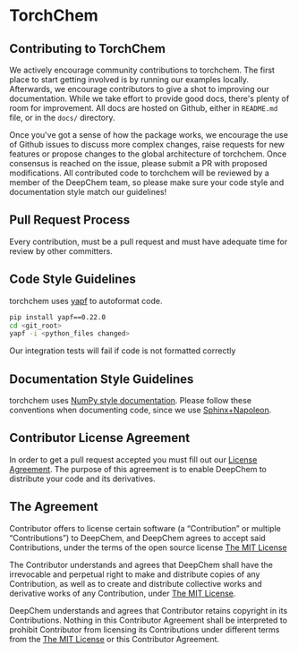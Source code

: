# TorchChem

## Contributing to TorchChem

We actively encourage community contributions to torchchem. The first place to start getting involved is by running our examples locally. Afterwards, we encourage contributors to give a shot to improving our documentation. While we take effort to provide good docs, there's plenty of room for improvement. All docs are hosted on Github, either in `README.md` file, or in the `docs/` directory.

Once you've got a sense of how the package works, we encourage the use of Github issues to discuss more complex changes,  raise requests for new features or propose changes to the global architecture of torchchem. Once consensus is reached on the issue, please submit a PR with proposed modifications. All contributed code to torchchem will be reviewed by a member of the DeepChem team, so please make sure your code style and documentation style match our guidelines!


## Pull Request Process
Every contribution, must be a pull request and must have adequate time for review by other committers.

## Code Style Guidelines
torchchem uses [yapf](https://github.com/google/yapf) to autoformat code.

``` bash
pip install yapf==0.22.0
cd <git_root>
yapf -i <python_files changed>
```

Our integration tests will fail if code is not formatted correctly

## Documentation Style Guidelines
torchchem uses [NumPy style documentation](https://github.com/numpy/numpy/blob/master/doc/HOWTO_DOCUMENT.rst.txt). Please follow these conventions when documenting code, since we use [Sphinx+Napoleon](http://www.sphinx-doc.org/en/stable/ext/napoleon.html).


## Contributor License Agreement
In order to get a pull request accepted you must fill out our [License Agreement](https://www.clahub.com/agreements/deepchem/torchchem).  The purpose of this agreement is to enable DeepChem to distribute your code and its derivatives.

## The Agreement
Contributor offers to license certain software (a “Contribution” or multiple “Contributions”) to DeepChem, and DeepChem agrees to accept said Contributions, under the terms of the open source license [The MIT License](https://opensource.org/licenses/MIT)


The Contributor understands and agrees that DeepChem shall have the irrevocable and perpetual right to make and distribute copies of any Contribution, as well as to create and distribute collective works and derivative works of any Contribution, under [The MIT License](https://opensource.org/licenses/MIT).


DeepChem understands and agrees that Contributor retains copyright in its Contributions. Nothing in this Contributor Agreement shall be interpreted to prohibit Contributor from licensing its Contributions under different terms from the [The MIT License](https://opensource.org/licenses/MIT) or this Contributor Agreement.
